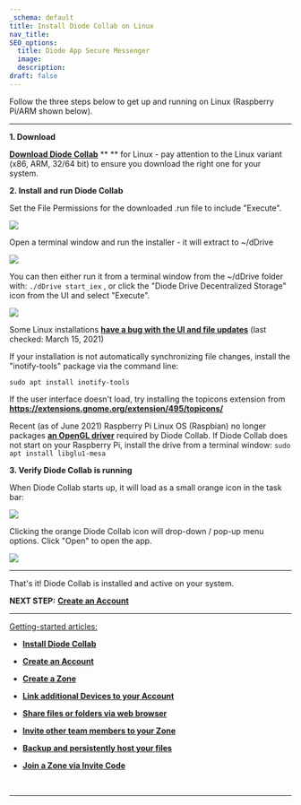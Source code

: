 ```yaml
---
_schema: default
title: Install Diode Collab on Linux
nav_title:
SEO_options:
  title: Diode App Secure Messenger
  image:
  description:
draft: false
---
```

Follow the three steps below to get up and running on Linux (Raspberry Pi/ARM shown below).

---

**1\. Download**

[**Download Diode Collab**](https://diode.io/download/) \*\* \*\* for Linux - pay attention to the Linux variant (x86, ARM, 32/64 bit) to ensure you download the right one for your system.

**2\. Install and run Diode Collab**

Set the File Permissions for the downloaded .run file to include "Execute".

![](/uploads/image-110.png)

Open a terminal window and run the installer - it will extract to ~/dDrive

![](/uploads/image-111.png)

You can then either run it from a terminal window from the ~/dDrive folder with: `./dDrive start_iex` , or click the "Diode Drive Decentralized Storage" icon from the UI and select "Execute".

![](/uploads/image-112.png)

Some Linux installations <a href="https://github.com/diodechain/diode_drive_feedback/issues/14" target="_blank" rel="noopener"><strong>have a bug with the UI and file updates</strong></a> (last checked: March 15, 2021)

If your installation is not automatically synchronizing file changes, install the "inotify-tools" package via the command line:

`sudo apt install inotify-tools`

If the user interface doesn't load, try installing the topicons extension from <a href="https://extensions.gnome.org/extension/495/topicons/" target="_blank" rel="noopener"><strong>https://extensions.gnome.org/extension/495/topicons/</strong></a>

Recent (as of June 2021) Raspberry Pi Linux OS (Raspbian) no longer packages <a href="https://packages.debian.org/search?keywords=libglu1-mesa" target="_blank" rel="noopener"><strong>an OpenGL driver</strong></a> required by Diode Collab. If Diode Collab does not start on your Raspberry Pi, install the drive from a terminal window: `sudo apt install libglu1-mesa`

**3\. Verify Diode Collab is running**

When Diode Collab starts up, it will load as a small orange icon in the task bar:

![](/uploads/image-113.png)

Clicking the orange Diode Collab icon will drop-down / pop-up menu options. Click "Open" to open the app.

![](/uploads/image-114.png)

---

That's it! Diode Collab is installed and active on your system.

**NEXT STEP:** [**Create an Account**](https://app.docs.diode.io/docs/using/getting-started/)

---

<u>Getting-started articles:</u>

* <a href="https://app.docs.diode.io/docs/" target="_blank" rel="noopener"><strong>Install Diode Collab</strong></a>
* <a href="https://app.docs.diode.io/docs/using/getting-started/" target="_blank" rel="noopener"><strong>Create an Account</strong></a>
* <a href="https://app.docs.diode.io/docs/using/create-a-zone/" target="_blank" rel="noopener"><strong>Create a Zone</strong></a>
* <a href="https://app.docs.diode.io/docs/using/linked-devices/" target="_blank" rel="noopener"><strong>Link additional Devices to your Account</strong></a>
* <a href="https://app.docs.diode.io/docs/using/share-a-file-or-folder-via-web-browser/" target="_blank" rel="noopener"><strong>Share files or folders via web browser</strong></a>
* <a href="https://app.docs.diode.io/docs/using/add-a-team-member-or-additional-device/" target="_blank" rel="noopener"><strong>Invite other team members to your Zone</strong></a>
* <a href="https://app.docs.diode.io/docs/using/backup-your-confidential-files/" target="_blank" rel="noopener"><strong>Backup and persistently host your files</strong></a>
* <a href="https://app.docs.diode.io/docs/using/join-a-zone-by-invite-code/" target="_blank" rel="noopener"><strong>Join a Zone via Invite Code</strong></a>

  &nbsp;

---